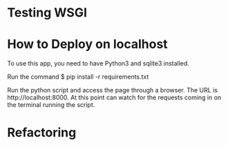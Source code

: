 # Testing WSGI

# How to Deploy on localhost

To use this app, you need to have Python3 and sqlite3 installed.

Run the command $ pip install -r requirements.txt

Run the python script and access the page through a browser. The URL is http://localhost:8000. At this point can watch for the requests coming in on the terminal running the script.

# Refactoring
